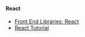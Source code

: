 #### React

* [Front End Libraries: React](https://www.freecodecamp.org/learn/front-end-libraries/react)
* [React Tutorial](https://react-tutorial.app)

